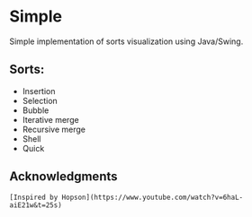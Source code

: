 # Simple
Simple implementation of sorts visualization using Java/Swing.

## Sorts:
* Insertion
* Selection
* Bubble
* Iterative merge
* Recursive merge
* Shell
* Quick

## Acknowledgments
```
[Inspired by Hopson](https://www.youtube.com/watch?v=6haL-aiE21w&t=25s)
```
